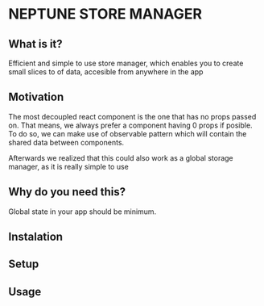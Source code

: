 # NEPTUNE STORE MANAGER

## What is it?

Efficient and simple to use store manager, which enables you to create small slices to of data, accesible from anywhere in the app

## Motivation

The most decoupled react component is the one that has no props passed on. That means, we always prefer a component having 0 props if posible. To do so, we can make use of observable pattern which will contain the shared data between components.

Afterwards we realized that this could also work as a global storage manager, as it is really simple to use

## Why do you need this?

Global state in your app should be minimum.

## Instalation

## Setup

## Usage
